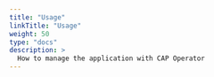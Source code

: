 ```yaml
---
title: "Usage"
linkTitle: "Usage"
weight: 50
type: "docs"
description: >
  How to manage the application with CAP Operator
---
```


